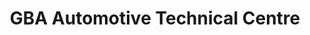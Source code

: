 ---
title: "GBA Automotive Technical Centre"
url: /grimsby/gba-automotive-technical-centre/
shop: car
---